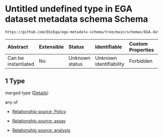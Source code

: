 # Untitled undefined type in EGA dataset metadata schema Schema

```txt
https://github.com/EbiEga/ega-metadata-schema/tree/main/schemas/EGA.dataset.json#/properties/dataset_relationships/items/allOf/1/anyOf/0/allOf/1
```



| Abstract            | Extensible | Status         | Identifiable            | Custom Properties | Additional Properties | Access Restrictions | Defined In                                                                     |
| :------------------ | :--------- | :------------- | :---------------------- | :---------------- | :-------------------- | :------------------ | :----------------------------------------------------------------------------- |
| Can be instantiated | No         | Unknown status | Unknown identifiability | Forbidden         | Allowed               | none                | [EGA.dataset.json\*](../../../schemas/EGA.dataset.json "open original schema") |

## 1 Type

merged type ([Details](ega-13-properties-dataset-relationships-items-allof-relationship-constraints-for-a-dataset-anyof-allowed-relationships-of-type-referenced_by-main-ones-allof-1.md))

any of

*   [Relationship source: Policy](ega-12-definitions-relationship-source-policy.md "check type definition")

*   [Relationship source: assay](ega-12-definitions-relationship-source-assay.md "check type definition")

*   [Relationship source: analysis](ega-12-definitions-relationship-source-analysis.md "check type definition")
